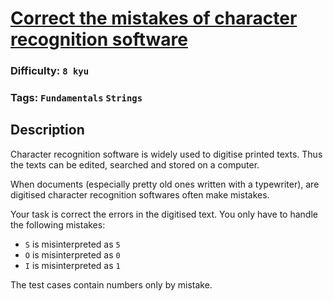 # [Correct the mistakes of character recognition software](https://www.codewars.com/kata/577bd026df78c19bca0002c0)

### Difficulty: `8 kyu`

### Tags: `Fundamentals` `Strings`

## Description

Character recognition software is widely used to digitise printed texts. Thus the texts can be edited, searched and stored on a computer.

When documents (especially pretty old ones written with a typewriter), are digitised character recognition softwares often make mistakes.

Your task is correct the errors in the digitised text. You only have to handle the following mistakes:

- `S` is misinterpreted as `5`
- `O` is misinterpreted as `0`
- `I` is misinterpreted as `1`

The test cases contain numbers only by mistake.